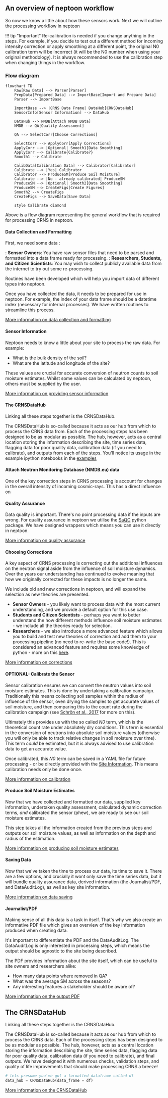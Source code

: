 
## An overview of neptoon workflow

So now we know a little about how these sensors work. Next we will outline the processing workflow in neptoon

!!! tip "Important"
    Re-calibration is needed if you change anything in the steps. For example, if you decide to test out a different method for incoming intensity correction or apply smoothing at a different point, the original N0 calibration term will be incorrect (it will be the N0 number when using your original methodology). It is always recommended to use the calibration step when changing things in the workflow. 


### Flow diagram

```mermaid
flowchart TD
    Raw[Raw Data] --> Parser[Parser]
    PrepData[Prepared Data] --> ImportBase[Import and Prepare Data]
    Parser --> ImportBase
    
    ImportBase --> |CRNS Data Frame| DataHub[CRNSDataHub]
    SensorInfo[Sensor Information] --> DataHub
    
    DataHub --> NMDB[Attach NMDB Data]
    NMDB --> QA[Quality Assessment]
    
    QA --> SelectCorr[Choose Corrections]
    
    SelectCorr --> ApplyCorr[Apply Corrections]
    ApplyCorr --> |Optional| Smooth1[Data Smoothing]
    ApplyCorr --> Calibrate{Calibrate?}
    Smooth1 --> Calibrate
    
    CalibData[Calibration Data] --> Calibrator[Calibrator]
    Calibrate --> |Yes| Calibrator
    Calibrator --> ProduceSM[Produce Soil Moisture]
    Calibrate --> |No - already calibrated| ProduceSM
    ProduceSM --> |Optional| Smooth2[Data Smoothing]
    ProduceSM --> CreateFigs[Create Figures]
    Smooth2 --> CreateFigs
    CreateFigs --> SaveData[Save Data]

    style Calibrate diamond
```

Above is a flow diagram representing the general workflow that is required for processing CRNS in neptoon. 

#### Data Collection and Formatting

First, we need some data :

: **Sensor Owners**: You have raw sensor files that need to be parsed and formatted into a data frame ready for processing.
: **Researchers, Students, and Citizen Scientists**: You may wish to collect publicly available data from the internet to try out some re-processing.

Routines have been developed which will help you import data of different types into neptoon.

Once you have collected the data, it needs to be prepared for use in neptoon. For example, the index of your data frame should be a datetime index (necessary for internal processes). We have written routines to streamline this process.

[More information on data collection and formatting](importing-data.md)

#### Sensor Information

Neptoon needs to know a little about your site to process the raw data. For example:

- What is the bulk density of the soil?
- What are the latitude and longitude of the site?

These values are crucial for accurate conversion of neutron counts to soil moisture estimates. Whilst some values can be calculated by neptoon, others must be supplied by the user. 

[More information on providing sensor information](key-site-information.md)

#### The CRNSDataHub

Linking all these steps together is the CRNSDataHub.

The CRNSDataHub is so-called because it acts as our hub from which to process the CRNS data from. Each of the processing steps has been designed to be as modular as possible. The hub, however, acts as a central location storing the information describing the site, time series data, flagging data for poor quality data, calibration data (if you need to calibrate), and outputs from each of the steps. You'll notice its usage in the example ipython notebooks in the [examples](neptoon-examples.md)

#### Attach Neutron Monitoring Database (NMDB.eu) data

One of the key correction steps in CRNS processing is account for changes in the overall intensity of incoming cosmic-rays. This has a direct influence on 

####  Quality Assurance

Data quality is important. There's no point processing data if the inputs are wrong. For quality assurance in neptoon we utilise the [SaQC](https://rdm-software.pages.ufz.de/saqc/index.html) python package. We have designed wrappers which means you can use it directly in neptoon.

[More information on quality assurance](data-quality-checks.md)

####  Choosing Corrections

A key aspect of CRNS processing is correcting out the additional influences on the neutron signal aside from the influence of soil moisture dynamics. Over the years our understanding has continued to evolve meaning that how we originally corrected for these impacts is no longer the same. 

We include old and new corrections in neptoon, and will expand the selection as new theories are presented.

- **Sensor Owners** - you likely want to process data with the most current understanding, and we provide a default option for this use case.
- **Students and Citizen Scientists** - perhaps you want to better understand the how different methods influence soil moisture estimates - we include all the theories ready for selection.
- **Researchers** - we also introduce a more advanced feature which allows you to build and test new theories of correction and add them to your processing pipeline (no need to re-write the base code!). This is considered an advanced feature and requires some knowledge of python - more on this [here](../advanced-users/write-your-own-corrections.md).

[More information on corrections](choosing-corrections.md)

####  OPTIONAL: Calibrate the Sensor

Sensor calibration ensures we can convert the neutron values into soil moisture estimates. This is done by undertaking a calibration campaign. Traditionally this means collecting soil samples within the radius of influence of the sensor, oven drying the samples to get accurate values of soil moisture, and then comparing this to the count rate during the calibration campaign (see [Schrön et al., 2017](https://doi.org/10.5194/hess-21-5009-2017) for more on this).

Ultimately this provides us with the so called *N0* term, which is the theoretical count rate under absolutely dry conditions. This term is essential in the conversion of neutrons into absolute soil moisture values (otherwise you will only be able to track relative changes in soil moisture over time). This term *could* be estimated, but it is always advised to use calibration data to get an accurate value.

Once calibrated, this *N0* term can be saved in a YAML file for future processing - or be directly provided with the [Site Information](key-site-information.md). This means calibration needs only be done once. 

[More information on calibration](sensor-calibration.md)

####  Produce Soil Moisture Estimates

Now that we have collected and formatted our data, supplied key information, undertaken quality assessment, calculated dynamic correction terms, *and* calibrated the sensor (phew), we are ready to see our soil moisture estimates.

This step takes all the information created from the previous steps and outputs our soil moisture values, as well as information on the depth and radius of the estimation. 

[More information on producing soil moisture estimates](soil-moisture-estimates.md)

#### Saving Data

Now that we've taken the time to process our data, its time to save it. There are a few options, and crucially it wont only save the time series data, but it will bundle quality assurance data, derived information (the Journalist/PDF, and DataAuditLog), as well as key site information.

[More information on data saving](saving-data.md)


#### Journalist/PDF

Making sense of all this data is a task in itself. That's why we also create an informative PDF file which gives an overview of the key information produced when creating data. 

It's important to differentiate the PDF and the DataAuditLog. The DataAuditLog is only interested in processing steps, which means the output should be agnostic to the site being described. 

The PDF provides information about the site itself, which can be useful to site owners and researchers alike:

- How many data points where removed in QA?
- What was the average SM across the seasons?
- Any interesting features a stakeholder should be aware of?

[More information on the output PDF](pdf-output.md)

## The CRNSDataHub

Linking all these steps together is the CRNSDataHub.

The CRNSDataHub is so-called because it acts as our hub from which to process the CRNS data. Each of the processing steps has been designed to be as modular as possible. The hub, however, acts as a central location storing the information describing the site, time series data, flagging data for poor quality data, calibration data (if you need to calibrate), and final outputs. We have designed it with numerous checks, validation steps, and quality of life improvements that should make processing CRNS a breeze!


```python
# lets presume you've got a formatted dataframe called df
data_hub = CRNSDataHub(data_frame = df)
```

[More information on the CRNSDataHub](CRNSDataHub.md)
